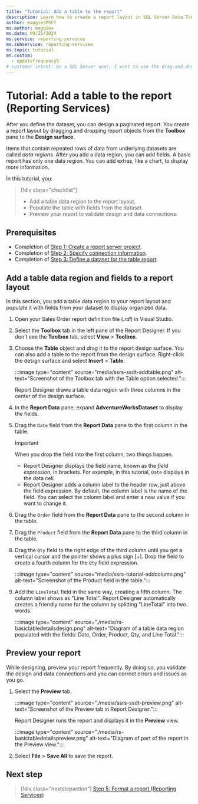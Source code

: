 ```yaml
---
title: "Tutorial: Add a table to the report"
description: Learn how to create a report layout in SQL Server Data Tools (SSDT) by dragging and dropping report objects from the tool pane to the design surface.
author: maggiesMSFT
ms.author: maggies
ms.date: 09/25/2024
ms.service: reporting-services
ms.subservice: reporting-services
ms.topic: tutorial
ms.custom:
  - updatefrequency5
# customer intent: As a SQL Server user, I want to use the drag-and-drop feature in SQL Server Data Tools (SSDT) to quickly create a report layout.
---
```

# Tutorial: Add a table to the report (Reporting Services)

After you define the dataset, you can design a paginated report. You create a report layout by dragging and dropping report objects from the **Toolbox** pane to the **Design surface**. 

Items that contain repeated rows of data from underlying datasets are called *data regions*. After you add a data region, you can add fields. A basic report has only one data region. You can add extras, like a chart, to display more information.

In this tutorial, you:

> [!div class="checklist"]
> * Add a table data region to the report layout.
> * Populate the table with fields from the dataset.
> * Preview your report to validate design and data connections.

## Prerequisites

* Completion of [Step 1: Create a report server project](tutorial-step-01-create-report-server-project-reporting-services.md).
* Completion of [Step 2: Specify connection information](tutorial-step-02-specify-connection-information-reporting-services.md).
* Completion of [Step 3: Define a dataset for the table report](tutorial-step-03-define-dataset-table-report-reporting-services.md).

## Add a table data region and fields to a report layout

In this section, you add a table data region to your report layout and populate it with fields from your dataset to display organized data.

1. Open your Sales Order report definition file (*.rdl*) in Visual Studio.

1. Select the **Toolbox** tab in the left pane of the Report Designer. If you don't see the **Toolbox** tab, select **View** > **Toolbox**.

1. Choose the **Table** object and drag it to the report design surface. You can also add a table to the report from the design surface. Right-click the design surface and select **Insert** > **Table**.

    :::image type="content" source="media/ssrs-ssdt-addtable.png" alt-text="Screenshot of the Toolbox tab with the Table option selected.":::

    Report Designer draws a table data region with three columns in the center of the design surface.

1. In the **Report Data** pane, expand **AdventureWorksDataset** to display the fields.

1. Drag the `Date` field from the **Report Data** pane to the first column in the table.

    > [!IMPORTANT]
    > When you drop the field into the first column, two things happen. 
    > * Report Designer displays the field name, known as the *field expression*, in brackets. For example, in this tutorial, `Date` displays in the data cell. 
    > * Report Designer adds a column label to the header row, just above the field expression. By default, the column label is the name of the field. You can select the column label and enter a new value if you want to change it.

1. Drag the `Order` field from the **Report Data** pane to the second column in the table.

1. Drag the `Product` field from the **Report Data** pane to the third column in the table.

1. Drag the `Qty` field to the right edge of the third column until you get a vertical cursor and the pointer shows a plus sign [+]. Drop the field to create a fourth column for the `Qty` field expression.

    :::image type="content" source="media/ssrs-tutorial-addcolumn.png" alt-text="Screenshot of the Product field in the table.":::

1. Add the `LineTotal` field in the same way, creating a fifth column. The column label shows as "Line Total". Report Designer automatically creates a friendly name for the column by splitting "LineTotal" into two words.

    :::image type="content" source="./media/rs-basictabledetailsdesign.png" alt-text="Diagram of a table data region populated with the fields: Date, Order, Product, Qty, and Line Total.":::

## Preview your report

While designing, preview your report frequently. By doing so, you validate the design and data connections and you can correct errors and issues as you go.

1. Select the **Preview** tab. 

    :::image type="content" source="./media/ssrs-ssdt-preview.png" alt-text="Screenshot of the Preview tab in Report Designer.":::

    Report Designer runs the report and displays it in the **Preview** view.

    :::image type="content" source="./media/rs-basictabledetailspreview.png" alt-text="Diagram of part of the report in the Preview view.":::

1. Select **File** > **Save All** to save the report.

## Next step

> [!div class="nextstepaction"]
> [Step 5: Format a report &#40;Reporting Services&#41;](tutorial-step-05-format-report-reporting-services.md)
